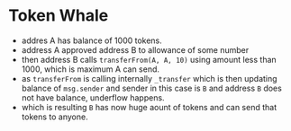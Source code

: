 # Token Whale

- addres A has balance of 1000 tokens.
- address A approved address B to allowance of some number
- then address B calls `transferFrom(A, A, 10)` using amount less than 1000, which is maximum A can send.
- as `transferFrom` is calling internally `_transfer` which is then updating balance of `msg.sender` and sender in this case is `B` and address `B` does not have balance, underflow happens.
- which is resulting `B` has now huge aount of tokens and can send that tokens to anyone.